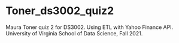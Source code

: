 # Toner_ds3002_quiz2
Maura Toner quiz 2 for DS3002. Using ETL with Yahoo Finance API. University of Virginia School of Data Science, Fall 2021.
